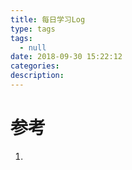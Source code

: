 ```yaml
---
title: 每日学习Log
type: tags
tags:
  - null
date: 2018-09-30 15:22:12
categories:
description:
---
```


# 参考 #
1. 
